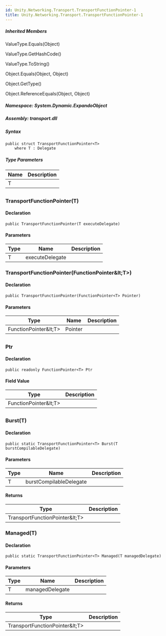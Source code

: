 ```yaml
---  
id: Unity.Networking.Transport.TransportFunctionPointer-1  
title: Unity.Networking.Transport.TransportFunctionPointer-1  
---
```


<div class="markdown level0 summary">

</div>

<div class="markdown level0 conceptual">

</div>

<div class="inheritedMembers">

##### Inherited Members

<div>

ValueType.Equals(Object)

</div>

<div>

ValueType.GetHashCode()

</div>

<div>

ValueType.ToString()

</div>

<div>

Object.Equals(Object, Object)

</div>

<div>

Object.GetType()

</div>

<div>

Object.ReferenceEquals(Object, Object)

</div>

</div>

##### **Namespace**: System.Dynamic.ExpandoObject

##### **Assembly**: transport.dll

##### Syntax

``` lang-csharp
public struct TransportFunctionPointer<T>
    where T : Delegate
```

##### Type Parameters

| Name | Description |
|------|-------------|
| T    |             |

## 

### TransportFunctionPointer(T)

<div class="markdown level1 summary">

</div>

<div class="markdown level1 conceptual">

</div>

#### Declaration

``` lang-csharp
public TransportFunctionPointer(T executeDelegate)
```

#### Parameters

| Type | Name            | Description |
|------|-----------------|-------------|
| T    | executeDelegate |             |

### TransportFunctionPointer(FunctionPointer\&lt;T&gt;)

<div class="markdown level1 summary">

</div>

<div class="markdown level1 conceptual">

</div>

#### Declaration

``` lang-csharp
public TransportFunctionPointer(FunctionPointer<T> Pointer)
```

#### Parameters

| Type                | Name    | Description |
|---------------------|---------|-------------|
| FunctionPointer\&lt;T&gt; | Pointer |             |

## 

### Ptr

<div class="markdown level1 summary">

</div>

<div class="markdown level1 conceptual">

</div>

#### Declaration

``` lang-csharp
public readonly FunctionPointer<T> Ptr
```

#### Field Value

| Type                | Description |
|---------------------|-------------|
| FunctionPointer\&lt;T&gt; |             |

## 

### Burst(T)

<div class="markdown level1 summary">

</div>

<div class="markdown level1 conceptual">

</div>

#### Declaration

``` lang-csharp
public static TransportFunctionPointer<T> Burst(T burstCompilableDelegate)
```

#### Parameters

| Type | Name                    | Description |
|------|-------------------------|-------------|
| T    | burstCompilableDelegate |             |

#### Returns

| Type                         | Description |
|------------------------------|-------------|
| TransportFunctionPointer\&lt;T&gt; |             |

### Managed(T)

<div class="markdown level1 summary">

</div>

<div class="markdown level1 conceptual">

</div>

#### Declaration

``` lang-csharp
public static TransportFunctionPointer<T> Managed(T managedDelegate)
```

#### Parameters

| Type | Name            | Description |
|------|-----------------|-------------|
| T    | managedDelegate |             |

#### Returns

| Type                         | Description |
|------------------------------|-------------|
| TransportFunctionPointer\&lt;T&gt; |             |

